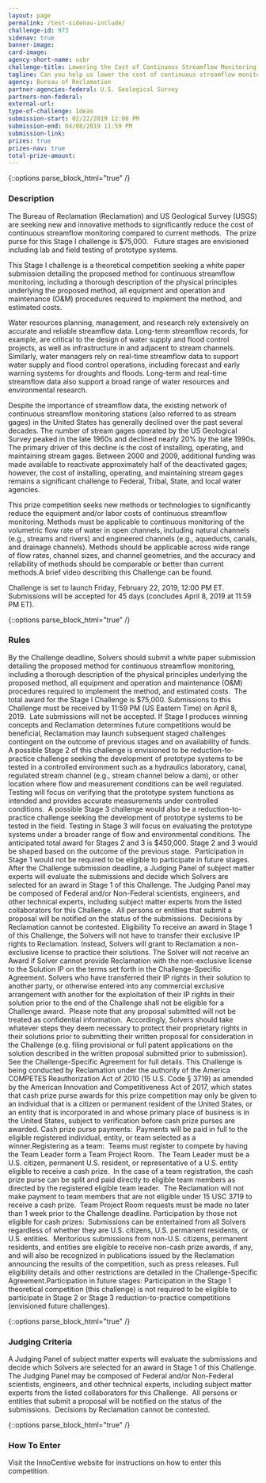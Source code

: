 ```yaml
---
layout: page
permalink: /test-sidenav-include/
challenge-id: 973
sidenav: true
banner-image: 
card-image:
agency-short-name: usbr
challenge-title: Lowering the Cost of Continuous Streamflow Monitoring - Stage I
tagline: Can you help us lower the cost of continuous streamflow monitoring?
agency: Bureau of Reclamation
partner-agencies-federal: U.S. Geological Survey 
partners-non-federal:
external-url:
type-of-challenge: Ideas
submission-start: 02/22/2019 12:00 PM
submission-end: 04/08/2019 11:59 PM
submission-link:  
prizes: true
prizes-nav: true
total-prize-amount:
---
```



<!-- Description -->
{::options parse_block_html="true" /}
<div id="description">

### Description
The Bureau of Reclamation (Reclamation) and US Geological Survey (USGS) are seeking new and innovative methods to significantly reduce the cost of continuous streamflow monitoring compared to current methods.&nbsp; The prize purse for this Stage I challenge is $75,000.&nbsp;&nbsp; Future stages are envisioned including lab and field testing of prototype systems.

This Stage I challenge is a theoretical competition seeking a white paper submission detailing the proposed method for continuous streamflow monitoring, including a thorough description of the physical principles underlying the proposed method, all equipment and operation and maintenance (O&amp;M) procedures required to implement the method, and estimated costs.

Water resources planning, management, and research rely extensively on accurate and reliable streamflow data. Long-term streamflow records, for example, are critical to the design of water supply and flood control projects, as well as infrastructure in and adjacent to stream channels. Similarly, water managers rely on real-time streamflow data to support water supply and flood control operations, including forecast and early warning systems for droughts and floods. Long-term and real-time streamflow data also support a broad range of water resources and environmental research. 

Despite the importance of streamflow data, the existing network of continuous streamflow monitoring stations (also referred to as stream gages) in the United States has generally declined over the past several decades. The number of stream gages operated by the US Geological Survey peaked in the late 1960s and declined nearly 20% by the late 1990s. The primary driver of this decline is the cost of installing, operating, and maintaining stream gages. Between 2000 and 2009, additional funding was made available to reactivate approximately half of the deactivated gages; however, the cost of installing, operating, and maintaining stream gages remains a significant challenge to Federal, Tribal, State, and local water agencies.

This prize competition seeks new methods or technologies to significantly reduce the equipment and/or labor costs of continuous streamflow monitoring. Methods must be applicable to continuous monitoring of the volumetric flow rate of water in open channels, including natural channels (e.g., streams and rivers) and engineered channels (e.g., aqueducts, canals, and drainage channels). Methods should be applicable across wide range of flow rates, channel sizes, and channel geometries, and the accuracy and reliability of methods should be comparable or better than current methods.A brief video describing this Challenge can be found.

Challenge is set to launch Friday, February 22, 2019, 12:00 PM ET.&nbsp; Submissions will be accepted for 45 days (concludes April 8, 2019 at 11:59 PM ET).
</div>



<!-- Rules -->
{::options parse_block_html="true" /}
<div id="rules">

### Rules
By the Challenge deadline, Solvers should submit a white paper submission detailing the proposed method for continuous streamflow monitoring, including a thorough description of the physical principles underlying the proposed method, all equipment and operation and maintenance (O&amp;M) procedures required to implement the method, and estimated costs.&nbsp; The total award for the Stage I Challenge is $75,000.
Submissions to this Challenge must be received by 11:59 PM (US Eastern Time) on April 8, 2019.&nbsp; Late submissions will not be accepted.
If Stage I produces winning concepts and Reclamation determines future competitions would be beneficial, Reclamation may launch subsequent staged challenges contingent on the outcome of previous stages and on availability of funds.&nbsp; A possible Stage 2 of this challenge is envisioned to be reduction-to-practice challenge seeking the development of prototype systems to be tested in a controlled environment such as a hydraulics laboratory, canal, regulated stream channel (e.g., stream channel below a dam), or other location where flow and measurement conditions can be well regulated. Testing will focus on verifying that the prototype system functions as intended and provides accurate measurements under controlled conditions.&nbsp; A possible Stage 3 challenge would also be a reduction-to-practice challenge seeking the development of prototype systems to be tested in the field. Testing in Stage 3 will focus on evaluating the prototype systems under a broader range of flow and environmental conditions. The anticipated total award for Stages 2 and 3 is $450,000. Stage 2 and 3 would be shaped based on the outcome of the previous stage.&nbsp; Participation in Stage 1 would not be required to be eligible to participate in future stages.
After the Challenge submission deadline, a Judging Panel of subject matter experts will evaluate the submissions and decide which Solvers are selected for an award in Stage 1 of this Challenge. The Judging Panel may be composed of Federal and/or Non-Federal scientists, engineers, and other technical experts, including subject matter experts from the listed collaborators for this Challenge.&nbsp; All persons or entities that submit a proposal will be notified on the status of the submissions.&nbsp; Decisions by Reclamation cannot be contested.
Eligibility
To receive an award in Stage 1 of this Challenge, the Solvers will not have to transfer their exclusive IP rights to Reclamation. Instead, Solvers will grant to Reclamation a non-exclusive license to practice their solutions. The Solver will not receive an Award if Solver cannot provide Reclamation with the non-exclusive license to the Solution IP on the terms set forth in the Challenge-Specific Agreement. Solvers who have transferred their IP rights in their solution to another party, or otherwise entered into any commercial exclusive arrangement with another for the exploitation of their IP rights in their solution prior to the end of the Challenge shall not be eligible for a Challenge award.&nbsp; Please note that any proposal submitted will not be treated as confidential information.&nbsp; Accordingly, Solvers should take whatever steps they deem necessary to protect their proprietary rights in their solutions prior to submitting their written proposal for consideration in the Challenge (e.g. filing provisional or full patent applications on the solution described in the written proposal submitted prior to submission).&nbsp; See the Challenge-Specific Agreement for full details.
This Challenge is being conducted by Reclamation under the authority of the America COMPETES Reauthorization Act of 2010 (15 U.S. Code &sect; 3719) as amended by the American Innovation and Competitiveness Act of 2017, which states that cash prize purse awards for this prize competition may only be given to an individual that is a citizen or permanent resident of the United States, or an entity that is incorporated in and whose primary place of business is in the United States, subject to verification before cash prize purses are awarded. 
Cash prize purse payments:&nbsp; Payments will be paid in full to the eligible registered individual, entity, or team selected as a winner.Registering as a team:&nbsp; Teams must register to compete by having the Team Leader form a Team Project Room.&nbsp; The Team Leader must be a U.S. citizen, permanent U.S. resident, or representative of a U.S. entity eligible to receive a cash prize.&nbsp; In the case of a team registration, the cash prize purse can be split and paid directly to eligible team members as directed by the registered eligible team leader.&nbsp; The Reclamation will not make payment to team members that are not eligible under 15 USC 3719 to receive a cash prize.&nbsp; Team Project Room requests must be made no later than 1 week prior to the Challenge deadline. Participation by those not eligible for cash prizes:&nbsp; Submissions can be entertained from all Solvers regardless of whether they are U.S. citizens, U.S. permanent residents, or U.S. entities.&nbsp; Meritorious submissions from non-U.S. citizens, permanent residents, and entities are eligible to receive non-cash prize awards, if any, and will also be recognized in publications issued by the Reclamation announcing the results of the competition, such as press releases. Full eligibility details and other restrictions are detailed in the Challenge-Specific Agreement.Participation in future stages: Participation in the Stage 1 theoretical competition (this challenge) is not required to be eligible to participate in Stage 2 or Stage 3 reduction-to-practice competitions (envisioned future challenges).
</div>



<!-- Judging Criteria -->
{::options parse_block_html="true" /}
<div id="judging-criteria">

### Judging Criteria
A Judging Panel of subject matter experts will evaluate the submissions and decide which Solvers are selected for an award in Stage 1 of this Challenge. The Judging Panel may be composed of Federal and/or Non-Federal scientists, engineers, and other technical experts, including subject matter experts from the listed collaborators for this Challenge.&nbsp; All persons or entities that submit a proposal will be notified on the status of the submissions.&nbsp; Decisions by Reclamation cannot be contested.
</div>



<!-- How To Enter -->
{::options parse_block_html="true" /}
<div id="how-to-enter">

### How To Enter
Visit the InnoCentive website for instructions on how to enter this competition.
</div>

